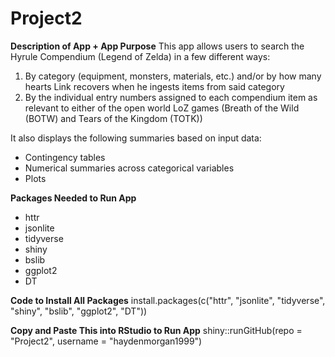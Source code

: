 # Project2

**Description of App + App Purpose**
This app allows users to search the Hyrule Compendium (Legend of Zelda) in a few different ways:

1) By category (equipment, monsters, materials, etc.) and/or by how many hearts Link recovers when he ingests items from said category
2) By the individual entry numbers assigned to each compendium item as relevant to either of the open world LoZ games (Breath of the Wild (BOTW) and Tears of the Kingdom (TOTK))

It also displays the following summaries based on input data:
- Contingency tables
- Numerical summaries across categorical variables
- Plots 

**Packages Needed to Run App**
- httr
- jsonlite
- tidyverse
- shiny
- bslib
- ggplot2
- DT

**Code to Install All Packages**
install.packages(c("httr", "jsonlite", "tidyverse", "shiny", "bslib", "ggplot2", "DT"))

**Copy and Paste This into RStudio to Run App**
shiny::runGitHub(repo = "Project2", username = "haydenmorgan1999")